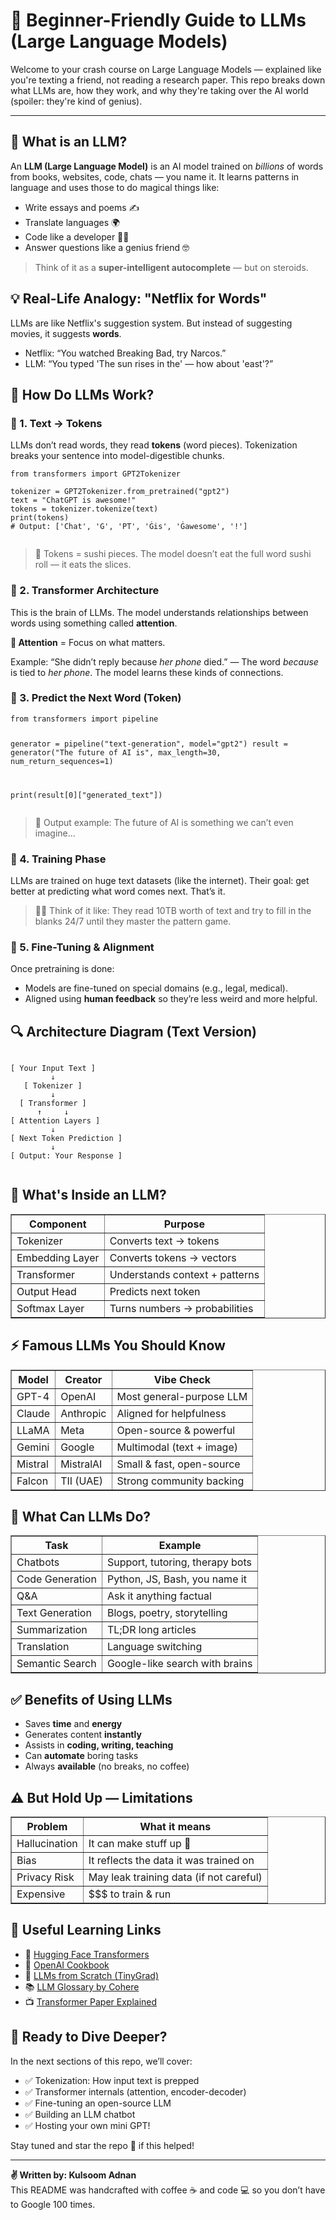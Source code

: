 <body>
  <h1>🤖 Beginner-Friendly Guide to LLMs (Large Language Models)</h1>
  <p>Welcome to your crash course on Large Language Models — explained like you're texting a friend, not reading a research paper. This repo breaks down what LLMs are, how they work, and why they're taking over the AI world (spoiler: they're kind of genius).</p>

  <hr>

  <h2>🧠 What is an LLM?</h2>
  <p>
    An <strong>LLM (Large Language Model)</strong> is an AI model trained on <em>billions</em> of words from books, websites, code, chats — you name it. It learns patterns in language and uses those to do magical things like:
  </p>
  <ul>
    <li>Write essays and poems ✍️</li>
    <li>Translate languages 🌍</li>
    <li>Code like a developer 👨‍💻</li>
    <li>Answer questions like a genius friend 🤓</li>
  </ul>
  <blockquote>
    Think of it as a <strong>super-intelligent autocomplete</strong> — but on steroids.
  </blockquote>

  <h2>💡 Real-Life Analogy: "Netflix for Words"</h2>
  <p>
    LLMs are like Netflix's suggestion system. But instead of suggesting movies, it suggests <strong>words</strong>.
  </p>
  <ul>
    <li>Netflix: “You watched Breaking Bad, try Narcos.”</li>
    <li>LLM: “You typed 'The sun rises in the' — how about 'east'?”</li>
  </ul>

  <h2>🧬 How Do LLMs Work?</h2>

  <h3>🔹 1. Text → Tokens</h3>
  <p>LLMs don’t read words, they read <strong>tokens</strong> (word pieces). Tokenization breaks your sentence into model-digestible chunks.</p>

  <pre><code>from transformers import GPT2Tokenizer

tokenizer = GPT2Tokenizer.from_pretrained("gpt2")
text = "ChatGPT is awesome!"
tokens = tokenizer.tokenize(text)
print(tokens)
# Output: ['Chat', 'G', 'PT', 'Ġis', 'Ġawesome', '!']
  </code></pre>

  <blockquote>🥢 Tokens = sushi pieces. The model doesn’t eat the full word sushi roll — it eats the slices.</blockquote>

  <h3>🔹 2. Transformer Architecture</h3>
  <p>This is the brain of LLMs. The model understands relationships between words using something called <strong>attention</strong>.</p>
  <p><strong>📌 Attention</strong> = Focus on what matters.</p>
  <p>Example: “She didn’t reply because <em>her phone</em> died.” — The word <em>because</em> is tied to <em>her phone</em>. The model learns these kinds of connections.</p>

  <h3>🔹 3. Predict the Next Word (Token)</h3>
  <pre><code>from transformers import pipeline

generator = pipeline("text-generation", model="gpt2")
result = generator("The future of AI is", max_length=30, num_return_sequences=1)

print(result[0]["generated_text"])
  </code></pre>

  <blockquote>🧠 Output example: The future of AI is something we can’t even imagine...</blockquote>

  <h3>🔹 4. Training Phase</h3>
  <p>LLMs are trained on huge text datasets (like the internet). Their goal: get better at predicting what word comes next. That’s it.</p>
  <blockquote>🏋️‍♂️ Think of it like: They read 10TB worth of text and try to fill in the blanks 24/7 until they master the pattern game.</blockquote>

  <h3>🔹 5. Fine-Tuning & Alignment</h3>
  <p>Once pretraining is done:</p>
  <ul>
    <li>Models are fine-tuned on special domains (e.g., legal, medical).</li>
    <li>Aligned using <strong>human feedback</strong> so they’re less weird and more helpful.</li>
  </ul>

  <h2>🔍 Architecture Diagram (Text Version)</h2>
  <pre><code>
[ Your Input Text ]
         ↓
   [ Tokenizer ]
         ↓
  [ Transformer ]
      ↑     ↓
[ Attention Layers ]
         ↓
[ Next Token Prediction ]
         ↓
[ Output: Your Response ]
  </code></pre>

  <h2>🧩 What's Inside an LLM?</h2>
  <table border="1" cellpadding="5">
    <tr><th>Component</th><th>Purpose</th></tr>
    <tr><td>Tokenizer</td><td>Converts text → tokens</td></tr>
    <tr><td>Embedding Layer</td><td>Converts tokens → vectors</td></tr>
    <tr><td>Transformer</td><td>Understands context + patterns</td></tr>
    <tr><td>Output Head</td><td>Predicts next token</td></tr>
    <tr><td>Softmax Layer</td><td>Turns numbers → probabilities</td></tr>
  </table>

  <h2>⚡ Famous LLMs You Should Know</h2>
  <table border="1" cellpadding="5">
    <tr><th>Model</th><th>Creator</th><th>Vibe Check</th></tr>
    <tr><td>GPT-4</td><td>OpenAI</td><td>Most general-purpose LLM</td></tr>
    <tr><td>Claude</td><td>Anthropic</td><td>Aligned for helpfulness</td></tr>
    <tr><td>LLaMA</td><td>Meta</td><td>Open-source & powerful</td></tr>
    <tr><td>Gemini</td><td>Google</td><td>Multimodal (text + image)</td></tr>
    <tr><td>Mistral</td><td>MistralAI</td><td>Small & fast, open-source</td></tr>
    <tr><td>Falcon</td><td>TII (UAE)</td><td>Strong community backing</td></tr>
  </table>

  <h2>💪 What Can LLMs Do?</h2>
  <table border="1" cellpadding="5">
    <tr><th>Task</th><th>Example</th></tr>
    <tr><td>Chatbots</td><td>Support, tutoring, therapy bots</td></tr>
    <tr><td>Code Generation</td><td>Python, JS, Bash, you name it</td></tr>
    <tr><td>Q&amp;A</td><td>Ask it anything factual</td></tr>
    <tr><td>Text Generation</td><td>Blogs, poetry, storytelling</td></tr>
    <tr><td>Summarization</td><td>TL;DR long articles</td></tr>
    <tr><td>Translation</td><td>Language switching</td></tr>
    <tr><td>Semantic Search</td><td>Google-like search with brains</td></tr>
  </table>

  <h2>✅ Benefits of Using LLMs</h2>
  <ul>
    <li>Saves <strong>time</strong> and <strong>energy</strong></li>
    <li>Generates content <strong>instantly</strong></li>
    <li>Assists in <strong>coding, writing, teaching</strong></li>
    <li>Can <strong>automate</strong> boring tasks</li>
    <li>Always <strong>available</strong> (no breaks, no coffee)</li>
  </ul>

  <h2>⚠️ But Hold Up — Limitations</h2>
  <table border="1" cellpadding="5">
    <tr><th>Problem</th><th>What it means</th></tr>
    <tr><td>Hallucination</td><td>It can make stuff up 🧢</td></tr>
    <tr><td>Bias</td><td>It reflects the data it was trained on</td></tr>
    <tr><td>Privacy Risk</td><td>May leak training data (if not careful)</td></tr>
    <tr><td>Expensive</td><td>$$$ to train & run</td></tr>
  </table>

  <h2>🔗 Useful Learning Links</h2>
  <ul>
    <li>🧠 <a href="https://huggingface.co/transformers/" target="_blank">Hugging Face Transformers</a></li>
    <li>📘 <a href="https://github.com/openai/openai-cookbook" target="_blank">OpenAI Cookbook</a></li>
    <li>🧪 <a href="https://github.com/karpathy/nanoGPT" target="_blank">LLMs from Scratch (TinyGrad)</a></li>
    <li>📚 <a href="https://txt.cohere.com/llm-glossary/" target="_blank">LLM Glossary by Cohere</a></li>
    <li>📺 <a href="https://arxiv.org/abs/1706.03762" target="_blank">Transformer Paper Explained</a></li>
  </ul>

  <h2>🚀 Ready to Dive Deeper?</h2>
  <p>In the next sections of this repo, we’ll cover:</p>
  <ul>
    <li>✅ Tokenization: How input text is prepped</li>
    <li>✅ Transformer internals (attention, encoder-decoder)</li>
    <li>✅ Fine-tuning an open-source LLM</li>
    <li>✅ Building an LLM chatbot</li>
    <li>✅ Hosting your own mini GPT!</li>
  </ul>
  <p>Stay tuned and star the repo 🌟 if this helped!</p>

  <hr>
  <p><strong>✌️ Written by: Kulsoom Adnan</strong><br>
  This README was handcrafted with coffee ☕ and code 💻 so you don’t have to Google 100 times.</p>
</body>
